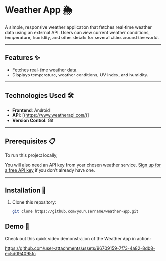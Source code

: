 # Weather App 🌦️

A simple, responsive weather application that fetches real-time weather data using an external API. Users can view current weather conditions, temperature, humidity, and other details for several cities around the world.

---

## Features ✨

- Fetches real-time weather data.
- Displays temperature, weather conditions, UV index, and humidity.

---

## Technologies Used 🛠️

- **Frontend**: Android
- **API**: [(https://www.weatherapi.com/)]
- **Version Control**: Git

---

## Prerequisites 📋

To run this project locally,

You will also need an API key from your chosen weather service. [Sign up for a free API key](https://www.weatherapi.com/) if you don’t already have one.

---

## Installation 🚀

1. Clone this repository:
   ```bash
   git clone https://github.com/yourusername/weather-app.git
   
## Demo 🎥

Check out this quick video demonstration of the Weather App in action:

https://github.com/user-attachments/assets/96709159-7f73-4a82-8db8-ec5d094095fc



